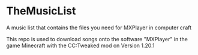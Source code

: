# TheMusicList
A music list that contains the files you need for MXPlayer in computer craft


This repo is used to download songs onto the software "MXPlayer" in the game Minecraft with the CC:Tweaked mod on Version 1.20.1
